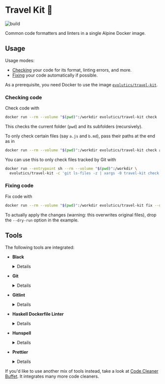 # Travel Kit 💼

![build](https://github.com/evolutics/travel-kit/workflows/build/badge.svg)

Common code formatters and linters in a single Alpine Docker image.

## Usage

Usage modes:

- [Checking](#checking-code) your code for its format, linting errors, and more.
- [Fixing](#fixing-code) your code automatically if possible.

As a prerequisite, you need Docker to use the image [`evolutics/travel-kit`](https://hub.docker.com/r/evolutics/travel-kit).

### Checking code

Check code with

```bash
docker run --rm --volume "$(pwd)":/workdir evolutics/travel-kit check
```

This checks the current folder (`pwd`) and its subfolders (recursively).

To only check certain files (say `a.js` and `b.md`), pass their paths at the end as in

```bash
docker run --rm --volume "$(pwd)":/workdir evolutics/travel-kit check a.js b.md
```

You can use this to only check files tracked by Git with

```bash
docker run --entrypoint sh --rm --volume "$(pwd)":/workdir \
  evolutics/travel-kit -c 'git ls-files -z | xargs -0 travel-kit check --'
```

### Fixing code

Fix code with

```bash
docker run --rm --volume "$(pwd)":/workdir evolutics/travel-kit fix --dry-run
```

To actually apply the changes (warning: this overwrites original files), drop the `--dry-run` option in the example.

## Tools

The following tools are integrated:

- **Black**

  <details>

  Only applied to files matching regex: `\.(py|pyi)$`

  `check` command:

  ```bash
  black --check --diff --
  ```

  `fix` command:

  ```bash
  black --
  ```

  </details>

- **Git**

  <details>

  Only used if command returns 0: `git rev-parse`

  Only applied to files.

  `check` command:

  ```bash
  git diff --check HEAD^ --
  ```

  </details>

- **Gitlint**

  <details>

  Only used if command returns 0: `git rev-parse`

  `check` command:

  ```bash
  gitlint --ignore body-is-missing
  ```

  </details>

- **Haskell Dockerfile Linter**

  <details>

  Only applied to files matching regex: `(^|\.)Dockerfile$`

  `check` command:

  ```bash
  hadolint --
  ```

  </details>

- **Hunspell**

  <details>

  Only used if command returns 0: `git rev-parse`

  `check` command:

  ```bash
  git log -1 --format=%B \
    | hunspell -l -d en_US -p ci/personal_words.dic \
    | sort | uniq | tr '\n' '\0' | xargs -0 -r -n 1 sh -c \
    'echo "Misspelling: $@"; exit 1' --
  ```

  </details>

- **Prettier**

  <details>

  Only applied to files matching regex: `\.(css|html|js|json|md|ts|yaml|yml)$`

  `check` command:

  ```bash
  prettier --check --
  ```

  `fix` command:

  ```bash
  prettier --write --
  ```

  </details>

If you'd like to use another mix of tools instead, take a look at [Code Cleaner Buffet](https://github.com/evolutics/code-cleaner-buffet). It integrates many more code cleaners.
